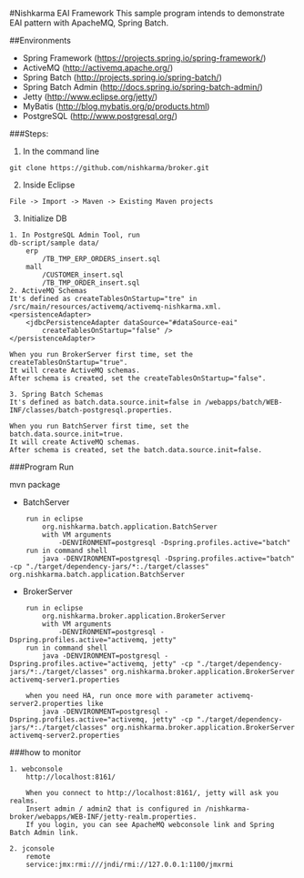 #Nishkarma EAI Framework
This sample program intends to demonstrate EAI pattern with ApacheMQ, Spring Batch.

##Environments
* Spring Framework (https://projects.spring.io/spring-framework/)
* ActiveMQ (http://activemq.apache.org/)
* Spring Batch (http://projects.spring.io/spring-batch/)
* Spring Batch Admin (http://docs.spring.io/spring-batch-admin/)
* Jetty (http://www.eclipse.org/jetty/)
* MyBatis (http://blog.mybatis.org/p/products.html)
* PostgreSQL (http://www.postgresql.org/)

###Steps:

1) In the command line
```
git clone https://github.com/nishkarma/broker.git
```
2) Inside Eclipse
```
File -> Import -> Maven -> Existing Maven projects
```

3) Initialize DB
```
1. In PostgreSQL Admin Tool, run
db-script/sample data/
	erp
		/TB_TMP_ERP_ORDERS_insert.sql
	mall
		/CUSTOMER_insert.sql
		/TB_TMP_ORDER_insert.sql
2. ActiveMQ Schemas
It's defined as createTablesOnStartup="tre" in /src/main/resources/activemq/activemq-nishkarma.xml.
<persistenceAdapter>
	<jdbcPersistenceAdapter dataSource="#dataSource-eai"
		createTablesOnStartup="false" />
</persistenceAdapter>

When you run BrokerServer first time, set the createTablesOnStartup="true".
It will create ActiveMQ schemas.
After schema is created, set the createTablesOnStartup="false".

3. Spring Batch Schemas
It's defined as batch.data.source.init=false in /webapps/batch/WEB-INF/classes/batch-postgresql.properties.

When you run BatchServer first time, set the batch.data.source.init=true.
It will create ActiveMQ schemas.
After schema is created, set the batch.data.source.init=false.
```		
		
###Program Run

mvn package

* BatchServer
```
    run in eclipse
		org.nishkarma.batch.application.BatchServer
		with VM arguments
			-DENVIRONMENT=postgresql -Dspring.profiles.active="batch"
	run in command shell
		java -DENVIRONMENT=postgresql -Dspring.profiles.active="batch" -cp "./target/dependency-jars/*:./target/classes" org.nishkarma.batch.application.BatchServer
```

* BrokerServer
```
	run in eclipse
		org.nishkarma.broker.application.BrokerServer
		with VM arguments
			-DENVIRONMENT=postgresql -Dspring.profiles.active="activemq, jetty"
	run in command shell
		java -DENVIRONMENT=postgresql -Dspring.profiles.active="activemq, jetty" -cp "./target/dependency-jars/*:./target/classes" org.nishkarma.broker.application.BrokerServer activemq-server1.properties
		
	when you need HA, run once more with parameter activemq-server2.properties like
		java -DENVIRONMENT=postgresql -Dspring.profiles.active="activemq, jetty" -cp "./target/dependency-jars/*:./target/classes" org.nishkarma.broker.application.BrokerServer activemq-server2.properties
```		
	
###how to monitor
```
1. webconsole
	http://localhost:8161/
   
	When you connect to http://localhost:8161/, jetty will ask you realms. 
	Insert admin / admin2 that is configured in /nishkarma-broker/webapps/WEB-INF/jetty-realm.properties.
	If you login, you can see ApacheMQ webconsole link and Spring Batch Admin link.

2. jconsole
	remote
	service:jmx:rmi:///jndi/rmi://127.0.0.1:1100/jmxrmi
```
	
